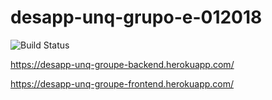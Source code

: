 # desapp-unq-grupo-e-012018

![Build Status](https://travis-ci.org/IgnacioLamandia/desapp-unq-grupo-e-012018.svg?branch=master)

https://desapp-unq-groupe-backend.herokuapp.com/

https://desapp-unq-groupe-frontend.herokuapp.com/
